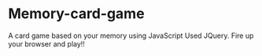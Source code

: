 # Memory-card-game
A card game based on your memory using JavaScript
Used JQuery.
Fire up your browser and play!!
